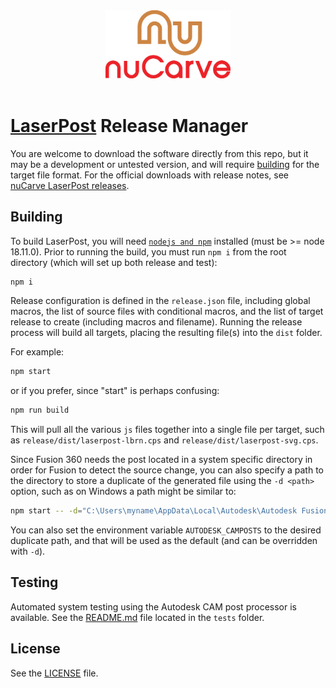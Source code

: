 <div align='center' padding-bottom="200px"><img src="https://github.com/nuCarve/laserpost/raw/main/images/nuCarve-logo-color-vert.svg" width="200px" /></div>
&nbsp;  

# [LaserPost](https://nucarve.com/laserpost) Release Manager

You are welcome to download the software directly from this repo, but it may be a development or untested version, and will require [building](#building) for the target file format.  For the official downloads with release notes, see [nuCarve LaserPost releases](https://nucarve.com/laserpost/#releases).

## Building

To build LaserPost, you will need [`nodejs and npm`](https://nodejs.org/en/) installed (must be >= node
18.11.0).  Prior to running the build, you must run `npm i` from the root directory (which will set
up both release and test):

```sh
npm i
```

Release configuration is defined in the `release.json` file, including global macros, the list of source files with conditional macros, and the list of target release to create (including macros and filename).  Running the release process will build all targets, placing the resulting file(s) into the `dist` folder.

For example:

```sh
npm start
```

or if you prefer, since "start" is perhaps confusing:

```sh
npm run build
```

This will pull all the various `js` files together into a single file per target, such as `release/dist/laserpost-lbrn.cps` and `release/dist/laserpost-svg.cps`.

Since Fusion 360 needs the post located in a system specific directory in order for Fusion to detect the source change, you can also specify a path to the directory to store a duplicate of the generated file using the `-d <path>` option, such as on Windows a path might be similar to:

```sh
npm start -- -d="C:\Users\myname\AppData\Local\Autodesk\Autodesk Fusion 360\32TABC6DD2N8Q\W.login\M\D23203423432806\CAMPosts"
```

You can also set the environment variable `AUTODESK_CAMPOSTS` to the desired duplicate path, and that will be used as the default (and can be overridden with `-d`).

## Testing

Automated system testing using the Autodesk CAM post processor is available.  See the [README.md](tests/README.md) file located in the `tests` folder.

## License

See the [LICENSE](LICENSE) file.
